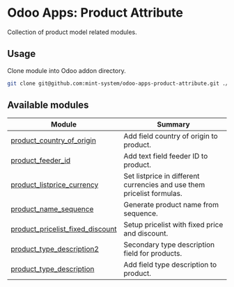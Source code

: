 # Odoo Apps: Product Attribute

Collection of product model related modules.

## Usage

Clone module into Odoo addon directory.

```bash
git clone git@github.com:mint-system/odoo-apps-product-attribute.git ./addons/product_attribute
```

## Available modules

| Module | Summary |
| --- | --- |
| [product_country_of_origin](product_country_of_origin) |         Add field country of origin to product. |
| [product_feeder_id](product_feeder_id) |         Add text field feeder ID to product. |
| [product_listprice_currency](product_listprice_currency) |         Set listprice in different currencies and use them pricelist formulas. |
| [product_name_sequence](product_name_sequence) |         Generate product name from sequence. |
| [product_pricelist_fixed_discount](product_pricelist_fixed_discount) |         Setup pricelist with fixed price and discount. |
| [product_type_description2](product_type_description2) |         Secondary type description field for products. |
| [product_type_description](product_type_description) |         Add field type description to product. |
